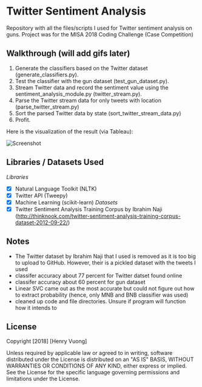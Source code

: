 # Twitter Sentiment Analysis

Repository with all the files/scripts I used for Twitter sentiment analysis on guns. Project was for the MISA 2018 Coding Challenge (Case Competition)

## Walkthrough (will add gifs later)

1. Generate the classifiers based on the Twitter dataset (generate_classifiers.py).
2. Test the classifier with the gun dataset (test_gun_dataset.py).
3. Stream Twitter data and record the sentiment value using the sentiment_analysis_module.py (twitter_stream.py).
4. Parse the Twitter stream data for only tweets with location (parse_twitter_stream.py)
5. Sort the parsed Twitter data by state (sort_twitter_stream_data.py)
6. Profit.

Here is the visualization of the result (via Tableau):

<img src='https://i.imgur.com/gYL7IgM.png' title='Screenshot of Tableau' width='' alt='Screenshot' />


## Libraries / Datasets Used
*Libraries*
- [x] Natural Language Toolkit (NLTK)
- [x] Twitter API (Tweepy)
- [x] Machine Learning (scikit-learn)
*Datasets*
- [x] Twitter Sentiment Analysis Training Corpus by Ibrahim Naji (http://thinknook.com/twitter-sentiment-analysis-training-corpus-dataset-2012-09-22/)

## Notes
- The Twitter dataset by Ibrahim Naji that I used is removed as it is too big to upload to GitHub. However, their is a pickled dataset with the tweets I used
- classifer accuracy about 77 percent for Twitter datset found online
- classifer accuracy about 60 percent for gun dataset
- Linear SVC came out as the most accurate but could not figure out how to extract probability (hence, only MNB and BNB classifier was used)
- cleaned up code and file directories. Unsure if program will function how it intends to

## License

Copyright [2018] [Henry Vuong]

Unless required by applicable law or agreed to in writing, software
distributed under the License is distributed on an "AS IS" BASIS,
WITHOUT WARRANTIES OR CONDITIONS OF ANY KIND, either express or implied.
See the License for the specific language governing permissions and
limitations under the License.

